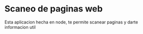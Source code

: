 # Scaneo de paginas web

Esta aplicacion hecha en node, te permite scanear paginas y darte informacion util